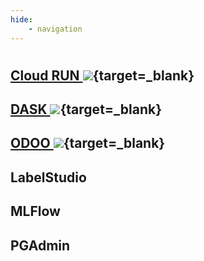 ```yaml
---
hide:
    - navigation
---
```


#


## [Cloud RUN ![](/static/icons/link18.svg)](/projects/cloudrun){target=_blank}


## [DASK ![](/static/icons/link18.svg)](/projects/dask){target=_blank}


## [ODOO ![](/static/icons/link18.svg)](/projects/odoo){target=_blank}


## LabelStudio


## MLFlow


## PGAdmin

